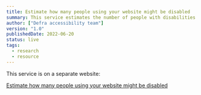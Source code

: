 ```yaml
---
title: Estimate how many people using your website might be disabled
summary: This service estimates the number of people with disabilities who use a website. It mainly uses percentages taken from the Government Digital Service accessibility personas.
author: ["Defra accessibility team"]
version: "1.0"
publishedDate: 2022-06-20
status: live
tags:
  - research
  - resource
---
```


This service is on a separate website:

[Estimate how many people using your website might be disabled](https://how-many.herokuapp.com/)
